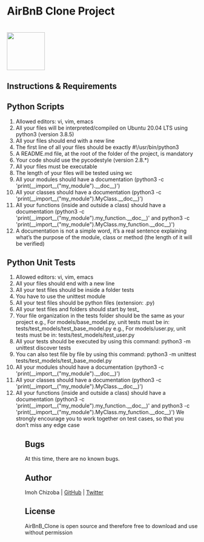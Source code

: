 # AirBnB Clone Project

# <a href="url"><img src="https://news.airbnb.com/wp-content/uploads/sites/4/2017/01/airbnb_vertical_lockup_web.png" align="middle" width="100" height="100"></a>

## Instructions & Requirements
## Python Scripts
<ol>
<li>Allowed editors: vi, vim, emacs</ul>
<li>All your files will be interpreted/compiled on Ubuntu 20.04 LTS using python3 (version 3.8.5)</ul>
<li>All your files should end with a new line</ul>
<li>The first line of all your files should be exactly #!/usr/bin/python3</ul>
<li>A README.md file, at the root of the folder of the project, is mandatory</ul>
<li>Your code should use the pycodestyle (version 2.8.*)</ul>
<li>All your files must be executable</ul>
<li>The length of your files will be tested using wc</ul>
<li>All your modules should have a documentation (python3 -c 'print(__import__("my_module").__doc__)')</ul>
<li>All your classes should have a documentation (python3 -c 'print(__import__("my_module").MyClass.__doc__)')</ul>
<li>All your functions (inside and outside a class) should have a documentation (python3 -c 'print(__import__("my_module").my_function.__doc__)' and python3 -c 'print(__import__("my_module").MyClass.my_function.__doc__)')</ul>
<li>A documentation is not a simple word, it’s a real sentence explaining what’s the purpose of the module, class or method (the length of it will be verified)</ul></ol>

<h2>Python Unit Tests</h2>
<ol>
<li>Allowed editors: vi, vim, emacs</ul>
<li>All your files should end with a new line</ul>
<li>All your test files should be inside a folder tests</ul>
<li>You have to use the unittest module</ul>
<li>All your test files should be python files (extension: .py)</ul>
<li>All your test files and folders should start by test_</ul>
<li>Your file organization in the tests folder should be the same as your project</ul>
e.g., For models/base_model.py, unit tests must be in: tests/test_models/test_base_model.py
e.g., For models/user.py, unit tests must be in: tests/test_models/test_user.py
<li>All your tests should be executed by using this command: python3 -m unittest discover tests</ul>
<li>You can also test file by file by using this command: python3 -m unittest tests/test_models/test_base_model.py</ul>
<li>All your modules should have a documentation (python3 -c 'print(__import__("my_module").__doc__)')</ul>
<li>All your classes should have a documentation (python3 -c 'print(__import__("my_module").MyClass.__doc__)')</ul>
<li>All your functions (inside and outside a class) should have a documentation (python3 -c 'print(__import__("my_module").my_function.__doc__)' and python3 -c 'print(__import__("my_module").MyClass.my_function.__doc__)')
We strongly encourage you to work together on test cases, so that you don’t miss any edge case</ul><ol>


## Bugs
At this time, there are no known bugs.

## Author
Imoh Chizoba | [GitHub](https://github.com/chizoba8) | [Twitter](https://twitter.com/chizoba8)

## License
AirBnB_Clone is open source and therefore free to download and use without permission

